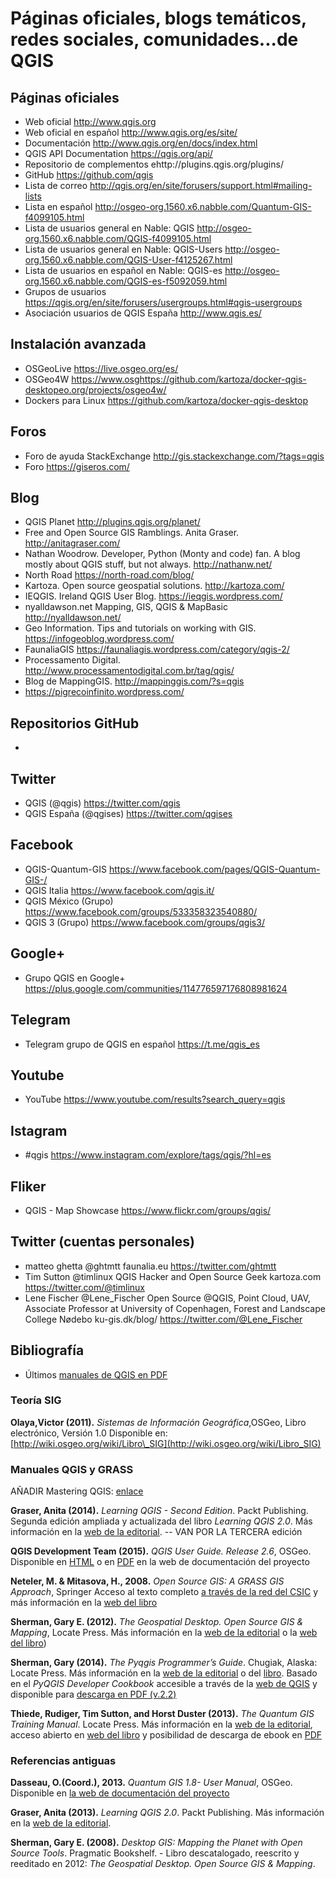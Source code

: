 # Páginas oficiales, blogs temáticos, redes sociales, comunidades...de QGIS

## Páginas oficiales

- Web oficial http://www.qgis.org
- Web oficial en español http://www.qgis.org/es/site/ 
- Documentación http://www.qgis.org/en/docs/index.html
- QGIS API Documentation https://qgis.org/api/
- Repositorio de complementos ehttp://plugins.qgis.org/plugins/
- GitHub https://github.com/qgis
- Lista de correo http://qgis.org/en/site/forusers/support.html#mailing-lists
- Lista en español http://osgeo-org.1560.x6.nabble.com/Quantum-GIS-f4099105.html
- Lista de usuarios general en Nable: QGIS http://osgeo-org.1560.x6.nabble.com/QGIS-f4099105.html 
- Lista de usuarios general en Nable: QGIS-Users http://osgeo-org.1560.x6.nabble.com/QGIS-User-f4125267.html 
- Lista de usuarios en español en Nable: QGIS-es http://osgeo-org.1560.x6.nabble.com/QGIS-es-f5092059.html
- Grupos de usuarios https://qgis.org/en/site/forusers/usergroups.html#qgis-usergroups
- Asociación usuarios de QGIS España http://www.qgis.es/

## Instalación avanzada
- OSGeoLive https://live.osgeo.org/es/
- OSGeo4W https://www.osghttps://github.com/kartoza/docker-qgis-desktopeo.org/projects/osgeo4w/
- Dockers para Linux https://github.com/kartoza/docker-qgis-desktop

## Foros
- Foro de ayuda StackExchange http://gis.stackexchange.com/?tags=qgis
- Foro https://giseros.com/

## Blog

- QGIS Planet http://plugins.qgis.org/planet/
- Free and Open Source GIS Ramblings. Anita Graser. http://anitagraser.com/ 
- Nathan Woodrow. Developer, Python (Monty and code) fan. A blog mostly about QGIS stuff, but not always. http://nathanw.net/ 
- North Road https://north-road.com/blog/
- Kartoza. Open source geospatial solutions. http://kartoza.com/ 
- IEQGIS. Ireland QGIS User Blog. https://ieqgis.wordpress.com/ 
- nyalldawson.net Mapping, GIS, QGIS & MapBasic http://nyalldawson.net/
- Geo Information. Tips and tutorials on working with GIS. https://infogeoblog.wordpress.com/ 
- FaunaliaGIS https://faunaliagis.wordpress.com/category/qgis-2/
- Processamento Digital. http://www.processamentodigital.com.br/tag/qgis/
- Blog de MappingGIS. http://mappinggis.com/?s=qgis
- https://pigrecoinfinito.wordpress.com/

## Repositorios GitHub
- 

## Twitter
- QGIS (@qgis) https://twitter.com/qgis
- QGIS España (@qgises) https://twitter.com/qgises

## Facebook
- QGIS-Quantum-GIS https://www.facebook.com/pages/QGIS-Quantum-GIS-/
- QGIS Italia https://www.facebook.com/qgis.it/
- QGIS México (Grupo) https://www.facebook.com/groups/533358323540880/
- QGIS 3 (Grupo) https://www.facebook.com/groups/qgis3/

## Google+
- Grupo QGIS en Google+ https://plus.google.com/communities/114776597176808981624

## Telegram
- Telegram grupo de QGIS en español https://t.me/qgis_es

## Youtube
- YouTube https://www.youtube.com/results?search_query=qgis

## Istagram
- #qgis https://www.instagram.com/explore/tags/qgis/?hl=es

## Fliker
- QGIS - Map Showcase https://www.flickr.com/groups/qgis/

## Twitter (cuentas personales)
- matteo ghetta @ghtmtt faunalia.eu https://twitter.com/ghtmtt
- Tim Sutton @timlinux QGIS Hacker and Open Source Geek kartoza.com https://twitter.com/@timlinux
- Lene Fischer @Lene_Fischer Open Source @QGIS, Point Cloud, UAV, Associate Professor at University of Copenhagen, Forest and Landscape College Nødebo ku-gis.dk/blog/ https://twitter.com/@Lene_Fischer

## Bibliografía

* Últimos [manuales de QGIS en PDF](http://docs.qgis.org/testing/pdf/)

### Teoría SIG
**Olaya,Victor (2011).** *Sistemas de Información
Geográfica*,OSGeo, Libro electrónico, Versión 1.0 Disponible en: [http://wiki.osgeo.org/wiki/Libro\_SIG](http://wiki.osgeo.org/wiki/Libro_SIG)

### Manuales QGIS y GRASS

AÑADIR Mastering QGIS: [enlace](https://www.packtpub.com/big-data-and-business-intelligence/mastering-qgis-second-edition)

**Graser, Anita (2014).** *Learning QGIS - Second Edition*. Packt Publishing.
Segunda edición ampliada y actualizada del libro *Learning QGIS 2.0*. Más información en la [web de la editorial](https://www.packtpub.com/application-development/learning-qgis-second-edition). -- VAN POR LA TERCERA edición

**QGIS Development Team (2015).** *QGIS User Guide. Release 2.6*, OSGeo.
Disponible en [HTML](http://docs.qgis.org/2.6/en/docs/user_manual/) o en [PDF](http://docs.qgis.org/2.6/pdf/en/QGIS-2.6-UserGuide-en.pdf) en la web de documentación del proyecto

**Neteler, M. & Mitasova, H., 2008.** *Open Source GIS: A GRASS GIS Approach*, Springer
Acceso al texto completo [a través de la red del CSIC](http://aleph.csic.es/F?func=find-c&ccl_term=SYS%3D001209034&local_base=ELECTRONICOS) y más información en la [web del libro](http://grassbook.org/)

**Sherman, Gary E. (2012).** *The Geospatial Desktop. Open Source GIS & Mapping*, Locate Press.
Más información en la [web de la editorial](http://locatepress.com/gsd) o la [web del libro](http://geospatialdesktop.com/))

**Sherman, Gary (2014).** *The Pyqgis Programmer’s Guide*. Chugiak, Alaska: Locate Press. Más información en la [web de la editorial](https://locatepress.com/ppg) o del [libro](http://pyqgis.org/). Basado en el *PyQGIS Developer Cookbook* accesible a través de la [web de QGIS](http://docs.qgis.org/testing/en/docs/pyqgis_developer_cookbook/) y disponible para [descarga en PDF (v.2.2)](http://docs.qgis.org/2.2/pdf/en/QGIS-2.2-PyQGISDeveloperCookbook-en.pdf)

**Thiede, Rudiger, Tim Sutton, and Horst Duster (2013).** *The Quantum GIS Training Manual*. Locate Press. Más información en la [web de la editorial](https://locatepress.com/qtm), acceso abierto en [web del libro](http://docs.qgis.org/2.6/en/docs/training_manual/) y posibilidad de descarga de ebook en [PDF](http://docs.qgis.org/2.6/pdf/en/QGIS-2.6-QGISTrainingManual-en.pdf)


### Referencias antiguas

**Dasseau, O.(Coord.), 2013.** *Quantum GIS 1.8- User Manual*, OSGeo.
Disponible en [la web de documentación del proyecto](http://qgis.org/en/documentation/manuals.html)

**Graser, Anita (2013).** *Learning QGIS 2.0*. Packt Publishing.
Más información en la [web de la editorial](http://www.packtpub.com/learning-qgis-2-0-to-create-maps-and-perform-geoprocessing-tasks/book).

**Sherman, Gary E. (2008).** *Desktop GIS: Mapping the Planet with Open Source Tools*. Pragmatic Bookshelf. - Libro descatalogado, reescrito y reeditado en 2012: *The Geospatial Desktop. Open Source GIS & Mapping*.


